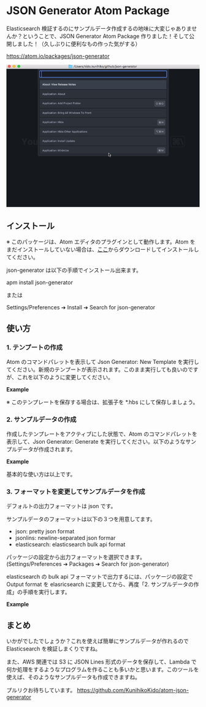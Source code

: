 # JSON Generator Atom Package
Elasticsearch 検証するのにサンプルデータ作成するの地味に大変じゃありませんか？ということで、JSON Generator Atom Package 作りました！そして公開しました！（久しぶりに便利なもの作った気がする）

https://atom.io/packages/json-generator

![overview](https://raw.githubusercontent.com/KunihikoKido/atom-json-generator/master/screenshots/overview.gif)

## インストール
※ このパッケージは、Atom エディタのプラグインとして動作します。Atom をまだインストールしていない場合は、[ここ](https://atom.io)からダウンロードしてインストールしてください。

json-generator は以下の手順でインストール出来ます。

apm install json-generator

または

Settings/Preferences ➔ Install ➔ Search for json-generator

## 使い方
### 1. テンプートの作成
Atom のコマンドパレットを表示して Json Generator: New Template を実行してください。新規のテンプートが表示されます。このまま実行しても良いのですが、これを以下のように変更してください。

**Example**

※ このテンプレートを保存する場合は、拡張子を *.hbs にして保存しましょう。

### 2. サンプルデータの作成
作成したテンプレートをアクティブにした状態で、Atom のコマンドパレットを表示して、Json Generator: Generate を実行してください。以下のようなサンプルデータが作成されます。

**Example**

基本的な使い方は以上です。

### 3. フォーマットを変更してサンプルデータを作成
デフォルトの出力フォーマットは json です。

サンプルデータのフォーマットは以下の３つを用意してます。

* json: pretty json format
* jsonlins: newline-separated json formar
* elasticsearch: elasticsearch bulk api format

パッケージの設定から出力フォーマットを選択できます。
(Settings/Preferences ➔ Packages ➔ Search for json-generator)

elasticsearch の bulk api フォーマットで出力するには、パッケージの設定で Output format を elasricsearch に変更してから、再度「2. サンプルデータの作成」の手順を実行します。

**Example**

## まとめ
いかがでしたでしょうか？これを使えば簡単にサンプルデータが作れるので Elasticsearch を検証しまくりですね。

また、AWS 関連では S3 に JSON Lines 形式のデータを保存して、Lambda で何か処理をするようなプログラムを作ることも多いかと思います。このツールを使えば、そのようなサンプルデータも作成できますね。

プルリクお待ちしています。
https://github.com/KunihikoKido/atom-json-generator


